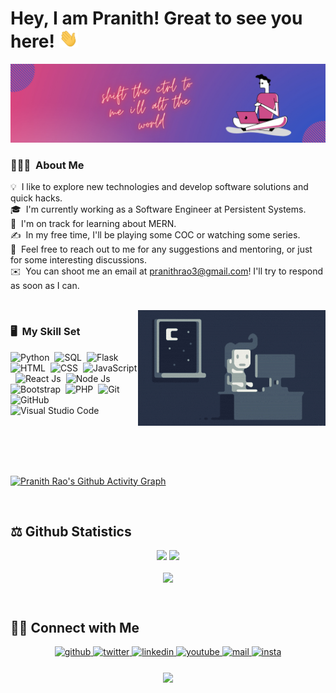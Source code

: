 # Hey, I am Pranith! Great to see you here! <img src="/src/wave.gif" width="30px" height="30px">

<img src="/src/Cover2.png">

### 👨🏻‍💻 &nbsp;About Me

💡 &nbsp;I like to explore new technologies and develop software solutions and quick hacks.\
🎓 &nbsp;I'm currently working as a Software Engineer at Persistent Systems.\
🌱 &nbsp;I'm on track for learning about MERN.\
✍️ &nbsp;In my free time, I'll be playing some COC or watching some series.\
💬 &nbsp;Feel free to reach out to me for any suggestions and mentoring, or just for some interesting discussions.\
✉️ &nbsp;You can shoot me an email at pranithrao3@gmail.com! I'll try to respond as soon as I can.

<br/>

<img alt="Night Coding" src="/src/Night-Coding.gif" align="right"/>

### 🖥️ &nbsp;My Skill Set 

![Python](https://img.shields.io/badge/-Python-05122A?style=for-the-badge&logo=python)&nbsp;
![SQL](https://img.shields.io/badge/-SQL-05122A?style=for-the-badge&logo=MySQL)&nbsp;
![Flask](https://img.shields.io/badge/-Flask-05122A?style=for-the-badge&logo=flask)&nbsp;
![HTML](https://img.shields.io/badge/-HTML-05122A?style=for-the-badge&logo=HTML5)&nbsp;
![CSS](https://img.shields.io/badge/-CSS-05122A?style=for-the-badge&logo=CSS3&logoColor=1572B6)&nbsp;
![JavaScript](https://img.shields.io/badge/-JavaScript-05122A?style=for-the-badge&logo=javascript)&nbsp;
![React Js](https://img.shields.io/badge/-React%20Js-05122A?style=for-the-badge&logo=react)&nbsp;
![Node Js](https://img.shields.io/badge/-Node%20Js-05122A?style=for-the-badge&logo=nodedotjs)&nbsp;
![Bootstrap](https://img.shields.io/badge/-Bootstrap-05122A?style=for-the-badge&logo=bootstrap&logoColor=563D7C)&nbsp;
![PHP](https://img.shields.io/badge/php-05122A?style=for-the-badge&logo=php)&nbsp;
![Git](https://img.shields.io/badge/-Git-05122A?style=for-the-badge&logo=git)&nbsp;
![GitHub](https://img.shields.io/badge/-GitHub-05122A?style=for-the-badge&logo=github)&nbsp;
![Visual Studio Code](https://img.shields.io/badge/-Visual%20Studio%20Code-05122A?style=for-the-badge&logo=visual-studio-code&logoColor=007ACC)&nbsp;

<br/><br/><br/><br/>

[![Pranith Rao's Github Activity Graph](https://github-readme-activity-graph.cyclic.app/graph?username=pranith-rao&theme=rogue)](https://github.com/ashutosh00710/github-readme-activity-graph)

<br/>

## ⚖️ Github Statistics 

<p align="center">
  <img width="48%" src="https://github-readme-stats.vercel.app/api?username=pranith-rao&show_icons=true&hide_border=true&theme=radical" />
  <img width="48%" src="https://github-readme-streak-stats.herokuapp.com/?user=pranith-rao&hide_border=true&theme=radical" />
</p>
<p align="center">
<img src="https://github-readme-stats.vercel.app/api/top-langs/?username=pranith-rao&hide_border=true&theme=radical" align="center"/>
</p>

<br/>

## 🤝🏻 Connect with Me 
<div align="center">
<a href="https://github.com/pranith-rao" target="_blank">
<img src=https://img.shields.io/badge/github-%2324292e.svg?&style=for-the-badge&logo=github&logoColor=white alt=github style="margin-bottom: 5px;" />
</a>
<a href="https://twitter.com/rao_pranith" target="_blank">
<img src=https://img.shields.io/badge/twitter-%2300acee.svg?&style=for-the-badge&logo=twitter&logoColor=white alt=twitter style="margin-bottom: 5px;" />
</a>
<a href="https://www.linkedin.com/in/pranith-rao-036a821a5/" target="_blank">
<img src=https://img.shields.io/badge/linkedin-%231E77B5.svg?&style=for-the-badge&logo=linkedin&logoColor=white alt=linkedin style="margin-bottom: 5px;" />
</a>
<a href="https://www.youtube.com/channel/UCAMfqItwsVqhrv-Gv5a_kmA/videos" target="_blank">
<img src=https://img.shields.io/badge/youtube-%23EE4831.svg?&style=for-the-badge&logo=youtube&logoColor=white alt=youtube style="margin-bottom: 5px;" />
</a>
<a href="mailto:pranithrao3@gmail.com" target="_blank">
<img src=https://img.shields.io/badge/Gmail-D14836?style=for-the-badge&logo=gmail&logoColor=white alt=mail style="margin-bottom: 5px;" />
</a> 
<a href="https://instagram.com/pranith.rao">
<img src=https://img.shields.io/badge/Instagram-E4405F?style=for-the-badge&logo=Instagram&logoColor=white alt=insta style="margin-bottom: 5px;"/>
</a>
</div>  

<br/>
<div align="center">
<img src="https://komarev.com/ghpvc/?username=pranith-rao&label=PROFILE+VIEWS&color=green&style=flat-square" align="center" />
</div>
